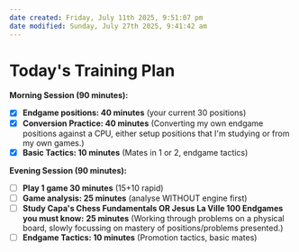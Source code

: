 ```yaml
---
date created: Friday, July 11th 2025, 9:51:07 pm
date modified: Sunday, July 27th 2025, 9:41:42 am
---
```


# Today's Training Plan


**Morning Session (90 minutes):**
- [x] **Endgame positions: 40 minutes** (your current 30 positions)
- [x] **Conversion Practice: 40 minutes** (Converting my own endgame positions against a CPU, either setup positions that I'm studying or from my own games.)
- [x] **Basic Tactics: 10 minutes** (Mates in 1 or 2, endgame tactics)

**Evening Session (90 minutes):**
- [ ] **Play 1 game 30 minutes** (15+10 rapid)
- [ ] **Game analysis: 25 minutes** (analyse WITHOUT engine first)
- [ ] **Study Capa's Chess Fundamentals OR Jesus La Ville 100 Endgames you must know:** **25 minutes** (Working through problems on a physical board, slowly focussing on mastery of positions/problems presented.)
- [ ] **Endgame Tactics: 10 minutes** (Promotion tactics, basic mates)